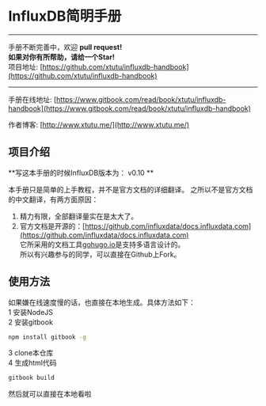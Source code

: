 # InfluxDB简明手册
------
手册不断完善中，欢迎 **pull request!**   
**如果对你有所帮助，请给一个Star!**      
项目地址: [https://github.com/xtutu/influxdb-handbook](https://github.com/xtutu/influxdb-handbook)

-------


手册在线地址: [https://www.gitbook.com/read/book/xtutu/influxdb-handbook](https://www.gitbook.com/read/book/xtutu/influxdb-handbook)  

作者博客: [http://www.xtutu.me/](http://www.xtutu.me/)


## 项目介绍
**写这本手册的时候InfluxDB版本为： v0.10  **

本手册只是简单的上手教程，并不是官方文档的详细翻译。    之所以不是官方文档的中文翻译，有两方面原因：   
1. 精力有限，全部翻译量实在是太大了。   
2. 官方文档是开源的：[https://github.com/influxdata/docs.influxdata.com](https://github.com/influxdata/docs.influxdata.com)   
它所采用的文档工具[gohugo.io](http://gohugo.io/tutorials/create-a-multilingual-site/)是支持多语言设计的。   
所以有兴趣参与的同学，可以直接在Github上Fork。  


## 使用方法
如果嫌在线速度慢的话，也直接在本地生成。具体方法如下：  
1 安装NodeJS   
2 安装gitbook   
```bash
npm install gitbook -g
```
3 clone本仓库   
4 生成html代码    
```bash
gitbook build 
```

然后就可以直接在本地看啦
